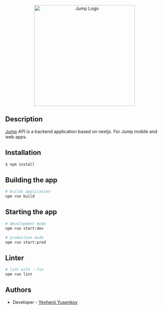 <p align="center">
  <a href="https://ibb.co/dBLcHJh"><img src="https://i.ibb.co/D48bjgq/logo-colored.png" width="320" alt="Jump Logo" /></a>
</p>

## Description

[Jump](https://app.ajump.od.ua/) API is a backend application based on nestjs. For Jump mobile and web apps.

## Installation

```bash
$ npm install
```

## Building the app

```bash
# builds application
npm run build
```

## Starting the app

```bash
# development mode
npm run start:dev

# production mode
npm run start:prod
```

## Linter

```bash
# lint with --fix
npm run lint
```

## Authors

- Developer - [Yevhenii Yusenkov](https://www.linkedin.com/in/yevhenii-yusenkov/)
